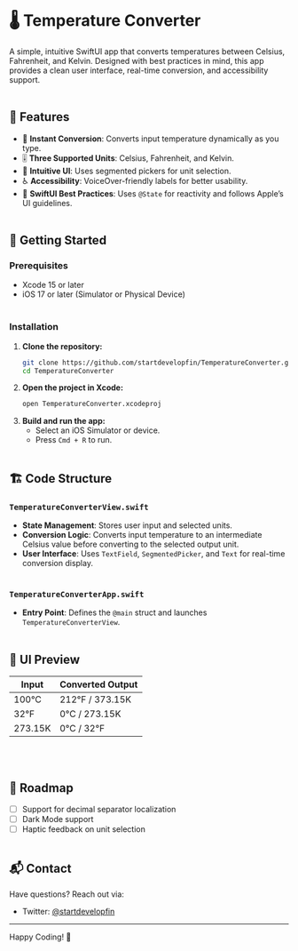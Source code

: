 # 🌡️ Temperature Converter

A simple, intuitive SwiftUI app that converts temperatures between Celsius, Fahrenheit, and Kelvin. Designed with best practices in mind, this app provides a clean user interface, real-time conversion, and accessibility support.
<br></br>

## 📌 Features
- 🔄 **Instant Conversion**: Converts input temperature dynamically as you type.
- 🎚 **Three Supported Units**: Celsius, Fahrenheit, and Kelvin.
- 📱 **Intuitive UI**: Uses segmented pickers for unit selection.
- ♿ **Accessibility**: VoiceOver-friendly labels for better usability.
- 🎨 **SwiftUI Best Practices**: Uses `@State` for reactivity and follows Apple’s UI guidelines.
<br></br>

## 🚀 Getting Started
### Prerequisites
- Xcode 15 or later
- iOS 17 or later (Simulator or Physical Device)
<br></br>

### Installation
1. **Clone the repository:**
   ```sh
   git clone https://github.com/startdevelopfin/TemperatureConverter.git
   cd TemperatureConverter
   ```
2. **Open the project in Xcode:**
   ```sh
   open TemperatureConverter.xcodeproj
   ```
3. **Build and run the app:**
   - Select an iOS Simulator or device.
   - Press `Cmd + R` to run.
<br></br>

## 🏗️ Code Structure
### `TemperatureConverterView.swift`
- **State Management**: Stores user input and selected units.
- **Conversion Logic**: Converts input temperature to an intermediate Celsius value before converting to the selected output unit.
- **User Interface**: Uses `TextField`, `SegmentedPicker`, and `Text` for real-time conversion display.
<br></br>

### `TemperatureConverterApp.swift`
- **Entry Point**: Defines the `@main` struct and launches `TemperatureConverterView`.
<br></br>

## 🎨 UI Preview
| Input | Converted Output |
|-------|----------------|
| 100°C | 212°F / 373.15K |
| 32°F | 0°C / 273.15K |
| 273.15K | 0°C / 32°F |
<br></br>

## 📌 Roadmap
- [ ] Support for decimal separator localization
- [ ] Dark Mode support
- [ ] Haptic feedback on unit selection
<br></br>

## 📬 Contact
Have questions? Reach out via:
- Twitter: [@startdevelopfin](https://twitter.com/startdevelopfin)

---
Happy Coding! 🚀



